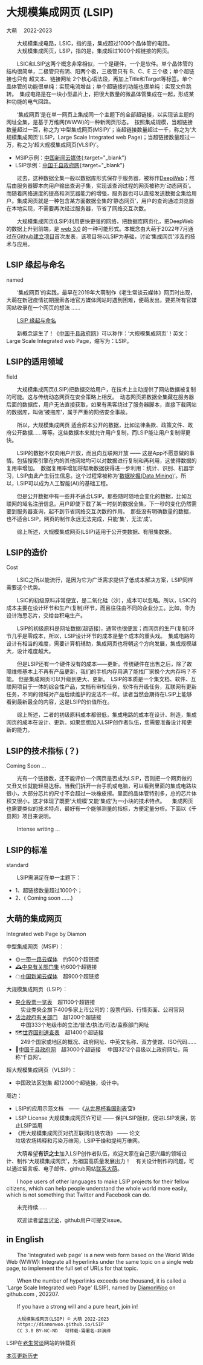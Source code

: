 大规模集成网页 (LSIP)
=====================
大萌　		2022-2023

　　大规模集成电路，LSIC，指的是，集成超过1000个晶体管的电路。  
　　大规模集成网页，LSIP，指的是，集成超过1000个超链接的网页。  

　　LSIC和LSIP这两个概念非常相似，一个是硬件，一个是软件。单个晶体管的结构很简单，二极管只有阴、阳两个极，三极管只有 B、C、E 三个极；单个超链接也只有 超文本、链接网址 2个核心语法段，再加上Title和Target等标签。单个晶体管的功能很单纯：实现电流增益；单个超链接的功能也很单纯：实现文件跳转。　集成电路是在一块小型晶片上，把很大数量的微晶体管集成在一起，形成某种功能的电气回路。

　　‘集成网页’是在单一网页上集成同一个主题下的全部超链接，以实现该主题的网址全集，是基于万维网(WWW)的一种新网页形态。　按照集成规模，当超链接数量超过一百，称之为‘中型集成网页(MSIP)’；当超链接数量超过一千，称之为‘大规模集成网页’(LSIP，Large Scale Integrated web Page)；当超链接数量超过一万，称之为‘超大规模集成网页(VLSIP)’。

+	MSIP示例：[中国新闻云媒体](https://LaoSheng.top/fly){:target="_blank"}
+	LSIP示例：[中国千县政府网](https://LaoSheng.top/qianxian){:target="_blank"}

　　过去，这种数据全集一般以数据库形式保存于服务器，被称作[DeepWeb](https://www.oalib.com/search?type=0&oldType=0&kw=deepweb&searchField=All)；然后由服务器脚本向用户输出查询子集，实现该查询过程的网页被称为‘动态网页’。　而随着网络速度的提高和浏览器能力的增强，服务器也可以直接发送数据全集给用户。集成网页就是一种包含某方面数据全集的‘静态网页’，用户的查询通过浏览器在本地实现，不需要再次经过服务器，节省了网络交互次数。

　　大规模集成网页(LSIP)利用更快更强的网络，把数据库网页化，把DeepWeb的数据上升到前端，是 [web 3.0](https://cn.bing.com/search?q=web+3.0) 的一种可能形式。本概念由大萌于2022年7月通过[在Github建立项目](https://diamonwoo.github.io/LSIP/)首次发表，该项目将以LSIP为基础，讨论‘集成网页’涉及的技术与应用。


LSIP 缘起与命名
--------------
named

　　‘集成网页’的实践，最早在2019年大萌制作《老生常谈云媒体》网页时出现，大萌在新冠疫情初期搜索各地官方媒体网站时遇到困难，便萌发出，要把所有官媒网站收录在一个网页的想法 ……

　　[LSIP 缘起与命名](named)

　　新概念诞生了！《[中国千县政府网](https://LaoSheng.top/qianxian)》可以称作：‘大规模集成网页’！英文：Large Scale Integrated web Page，缩写为：LSIP。


LSIP的适用领域
-------------
field

　　大规模集成网页(LSIP)把数据交给用户，在技术上主动提供了网站数据被复制的可能。这与传统动态网页在安全策略上相反。　动态网页把数据全集藏在服务器后面的数据库，用户无法直接获取，如果有黑客绕过了服务器脚本，直接下载网站的数据库，叫做‘被拖库’，属于严重的网络安全事故。　

　　所以，大规模集成网页 适合原本公开的数据，比如法律条款、政策文件、政府公开数据……等等。这些数据本来就允许用户复制，而LSIP能让用户复制得更快。

　　LSIP的数据不仅向用户开放，而且向互联网开放 —— 这是App不愿意做的事情。包括搜索引擎在内的其他网站均可以对数据进行复制和再利用，这使得数据的复用率增加。　数据复用率增加将帮助数据获得进一步利用：统计、识别、机器学习，LSIP由此产生衍生信息。这个过程常被称为‘[数据挖掘(Data Mining)](https://www.zhihu.com/topic/19553534/hot)’。所以，LSIP可以成为人工智能(AI)的基础工程。

　　但是公开数据中有一些并不适合LSIP。那些随时随地会变化的数据，比如互联网的域名注册信息。用户即使下载了某一时刻的数据全集，下一秒的变化仍然需要到服务器查询，起不到节省网络交互次数的作用。　那些没有明确数量的数据，也不适合LSIP，网页的制作永远无法完成，只能‘集’，无法‘成’。

　　综上所述，大规模集成网页(LSIP)适用于公开类数据、有限集数据。


LSIP的造价
----------
Cost

　　LSIC之所以能流行，是因为它为广泛需求提供了低成本解决方案，LSIP同样需要这个优势。

　　LSIC的初级原料非常便宜，是二氧化硅（沙），成本可以忽略。所以，LSIC的成本主要在设计环节和生产(复制)环节，而且往往由不同的企业分工。比如，华为设计海思芯片，交给台积电生产。

　　LSIP的初级原料是网址数据(超链接)，通常也很便宜；而网页的生产(复制)环节几乎是零成本，所以，LSIP设计环节的成本是整个成本的重头戏。　集成电路的设计有相当的难度，需要计算机辅助，集成网页也将朝这个方向发展，集成规模越大，设计难度越大。

　　但是LSIP还有一个硬件没有的成本——更新。传统硬件在出售之后，除了故障维修基本上不再有产品更新，我们的手机内存用满了能找厂家换个大内存吗？不能。 但是集成网页可以升级到更大、更新。　LSIP的本质是一个集文档、软件、互联网项目于一体的综合性产品，文档有审校任务，软件有升级任务，互联网有更新任务，不同的领域对产品后续维护的说法不一样。读者当然会期待在LSIP上能够看到最新最全的内容，这是LSIP的价值所在。

　　综上所述，二者的初级原料成本都很低，集成电路的成本在设计、制造，集成网页的成本在设计、更新。如果您想加入LSIP创作者队伍，您需要准备设计和更新的能力。



LSIP的技术指标 (？)
------------------
Coming Soon ...

　　光有一个链接数，还不能评价一个网页是否成为LSIP，否则把一个网页做的又丑又长就能轻易达标。当我们拆开一台手机或电脑，可以看到里面的集成电路块很小，大部分芯片的尺寸不会超过一块橡皮擦。里面的晶体管特别多，总的芯片体积又很小，这才体现了既要‘大规模’又能‘集成’为一小块的技术特点。 　集成网页也需要类似的技术特点，最好有一个能够测量的指标，方便定量分析。下面以《千县网》项目来说明。

　　Intense writing ...



LSIP的标准
----------
standard

　　LSIP需满足在单一主题下：
+	1、超链接数量超过1000个；
+	2、( Coming soon ……)




大萌的集成网页
--------------
Integrated web Page by Diamon

中型集成网页（MSIP）：

+	🌞[一带一路云媒体](https://Laosheng.Top/ydyl/)　约500个超链接
+	🕰[中央有关部门集](https://Laosheng.top/fuwu/zhongyang)	约600个超链接
+	☁[中国新闻云媒体](https://laosheng.top/fly)　超900个超链接

大规模集成网页（LSIP）：

+	[央企股票一览表](https://Laosheng.top/fuwu/yangqi)　超1100个超链接  
	　实业类央企旗下400多家上市公司的：股票代码、行情页面、公司官网
+	[法治政府有关部门](https://Laosheng.top/fuwu/fazhi)　超1200个超链接  
	　中国333个地级市的立法/普法/执法/司法/监察部门网址
+	🗺[世界国别速查表](https://Laosheng.top/ydyl/nations)　超1400个超链接  
	　249个国家或地区的概况、政府网址、中英文名称、双方使馆、ISO代码……
+	📑[中国千县政府网](https://Laosheng.top/fuwu/qianxian)　超3000个超链接 　中国3212个县级以上政府网址，简称‘千县网’。

超大规模集成网页（VLSIP）：

+	中国政法区划集	超12000个超链接，设计中。

周边：

+	LSIP的应用示范文档　——《[从世界杯看国别表](https://laosheng.top/broad/2022/worldcup)🏆》
+	LSIP License 大规模集成网页许可证 —— 保护LSIP版权，促进LSIP发展，防止LSIP滥用
+	《用大规模集成网页对抗互联网垃圾农场》	—— 论文  
	垃圾农场稀释和污染万维网，LSIP干燥和提纯万维网。


　　大萌希望**有识之士**加入LSIP创作者队伍，欢迎大家在自己感兴趣的领域设计、制作‘大规模集成网页’，为祖国高质量发展出力！　有关设计制作的问题，可以通过留言板、电子邮件、github网站[联系大萌](https://laosheng.top/author/helpme.txt)。

　　I hope users of other languages to make LSIP projects for their fellow citizens, which can help people understand the whole world more easily, which is not something that Twitter and Facebook can do.


　　未完待续……


　　欢迎读者[留言讨论](https://xoyondo.com/mb/yY8PqZMjKUgdcpn)，github用户可提交issue。


in English
----------

　　The 'integrated web page' is a new web form based on the World Wide Web (WWW):
Integrate all hyperlinks under the same topic on a single web page, to implement the full set of URLs for that topic.

　　When the number of hyperlinks exceeds one thousand, it is called a 'Large Scale Integrated  web Page' (LSIP), named by [DiamonWoo](https://diamonwoo.github.io/LSIP/) on github.com , 202207.

　　If you have a strong will and a pure heart, join in!

```
	大规模集成网页(LSIP) © 大萌 2022-2023
	https://diamonwoo.github.io/LSIP
	CC 3.0 BY-NC-ND 　可转载-需署名-非演绎
```

LSIP在[老生常谈](https://laosheng.top/yan/LSIP)网站的转载页

[本页更新历史](https://github.com/DiamonWoo/LSIP/commits/)

